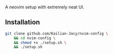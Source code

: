 A neovim setup with extremely neat UI.

## Installation

```bash
git clone github.com/Kailian-Jacy/nvim-config \
    && cd nvim-config \
    && chmod +x ./setup.sh \
    && ./setup.sh
```
